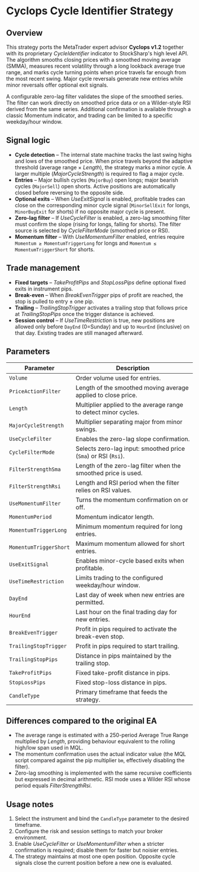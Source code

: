 # Cyclops Cycle Identifier Strategy

## Overview

This strategy ports the MetaTrader expert advisor **Cyclops v1.2** together with its proprietary *CycleIdentifier* indicator to StockSharp's high level API. The algorithm smooths closing prices with a smoothed moving average (SMMA), measures recent volatility through a long lookback average true range, and marks cycle turning points when price travels far enough from the most recent swing. Major cycle reversals generate new entries while minor reversals offer optional exit signals.

A configurable zero-lag filter validates the slope of the smoothed series. The filter can work directly on smoothed price data or on a Wilder-style RSI derived from the same series. Additional confirmation is available through a classic Momentum indicator, and trading can be limited to a specific weekday/hour window.

## Signal logic

- **Cycle detection** – The internal state machine tracks the last swing highs and lows of the smoothed price. When price travels beyond the adaptive threshold (average range × *Length*), the strategy marks a minor cycle. A larger multiple (*MajorCycleStrength*) is required to flag a major cycle.
- **Entries** – Major bullish cycles (`MajorBuy`) open longs; major bearish cycles (`MajorSell`) open shorts. Active positions are automatically closed before reversing to the opposite side.
- **Optional exits** – When *UseExitSignal* is enabled, profitable trades can close on the corresponding minor cycle signal (`MinorSellExit` for longs, `MinorBuyExit` for shorts) if no opposite major cycle is present.
- **Zero-lag filter** – If *UseCycleFilter* is enabled, a zero-lag smoothing filter must confirm the slope (rising for longs, falling for shorts). The filter source is selected by *CycleFilterMode* (smoothed price or RSI).
- **Momentum filter** – With *UseMomentumFilter* enabled, entries require `Momentum ≥ MomentumTriggerLong` for longs and `Momentum ≤ MomentumTriggerShort` for shorts.

## Trade management

- **Fixed targets** – *TakeProfitPips* and *StopLossPips* define optional fixed exits in instrument pips.
- **Break-even** – When *BreakEvenTrigger* pips of profit are reached, the stop is pulled to entry ± one pip.
- **Trailing** – *TrailingStopTrigger* activates a trailing stop that follows price at *TrailingStopPips* once the trigger distance is achieved.
- **Session control** – If *UseTimeRestriction* is true, new positions are allowed only before `DayEnd` (0=Sunday) and up to `HourEnd` (inclusive) on that day. Existing trades are still managed afterward.

## Parameters

| Parameter | Description |
|-----------|-------------|
| `Volume` | Order volume used for entries. |
| `PriceActionFilter` | Length of the smoothed moving average applied to close price. |
| `Length` | Multiplier applied to the average range to detect minor cycles. |
| `MajorCycleStrength` | Multiplier separating major from minor swings. |
| `UseCycleFilter` | Enables the zero-lag slope confirmation. |
| `CycleFilterMode` | Selects zero-lag input: smoothed price (`Sma`) or RSI (`Rsi`). |
| `FilterStrengthSma` | Length of the zero-lag filter when the smoothed price is used. |
| `FilterStrengthRsi` | Length and RSI period when the filter relies on RSI values. |
| `UseMomentumFilter` | Turns the momentum confirmation on or off. |
| `MomentumPeriod` | Momentum indicator length. |
| `MomentumTriggerLong` | Minimum momentum required for long entries. |
| `MomentumTriggerShort` | Maximum momentum allowed for short entries. |
| `UseExitSignal` | Enables minor-cycle based exits when profitable. |
| `UseTimeRestriction` | Limits trading to the configured weekday/hour window. |
| `DayEnd` | Last day of week when new entries are permitted. |
| `HourEnd` | Last hour on the final trading day for new entries. |
| `BreakEvenTrigger` | Profit in pips required to activate the break-even stop. |
| `TrailingStopTrigger` | Profit in pips required to start trailing. |
| `TrailingStopPips` | Distance in pips maintained by the trailing stop. |
| `TakeProfitPips` | Fixed take-profit distance in pips. |
| `StopLossPips` | Fixed stop-loss distance in pips. |
| `CandleType` | Primary timeframe that feeds the strategy. |

## Differences compared to the original EA

- The average range is estimated with a 250-period Average True Range multiplied by *Length*, providing behaviour equivalent to the rolling high/low span used in MQL.
- The momentum confirmation uses the actual indicator value (the MQL script compared against the pip multiplier `bm`, effectively disabling the filter).
- Zero-lag smoothing is implemented with the same recursive coefficients but expressed in decimal arithmetic. RSI mode uses a Wilder RSI whose period equals *FilterStrengthRsi*.

## Usage notes

1. Select the instrument and bind the `CandleType` parameter to the desired timeframe.
2. Configure the risk and session settings to match your broker environment.
3. Enable *UseCycleFilter* or *UseMomentumFilter* when a stricter confirmation is required; disable them for faster but noisier entries.
4. The strategy maintains at most one open position. Opposite cycle signals close the current position before a new one is evaluated.

